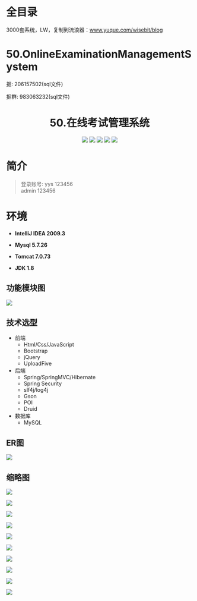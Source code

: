 # 全目录

3000套系统，LW，复制到流浪器：www.yuque.com/wisebit/blog

# 50.OnlineExaminationManagementSystem

<p>抠: 206157502(sql文件)</p>
<p>抠群: 983063232(sql文件)</p>

<p><h1 align="center">50.在线考试管理系统</h1></p>


<p align="center">
	<img src="https://img.shields.io/badge/jdk-1.8-orange.svg"/>
    <img src="https://img.shields.io/badge/spring-5.x-lightgrey.svg"/>
    <img src="https://img.shields.io/badge/springmvc-3.x-blue.svg"/>
    <img src="https://img.shields.io/badge/hibernate-3.x-blue.svg"/>
    <img src="https://img.shields.io/badge/JPA-3.x-blue.svg"/>
</p>

# 简介
> 登录账号: 
> yys 123456  
> admin 123456


# 环境

- <b>IntelliJ IDEA 2009.3</b>

- <b>Mysql 5.7.26</b>

- <b>Tomcat 7.0.73</b>

- <b>JDK 1.8</b>

## 功能模块图
![](https://bitwise.oss-cn-heyuan.aliyuncs.com/2024/9/10/9fd2ad32-65ae-4ad0-852e-f2a7f987d9ab.png)

## 技术选型

* 前端
    * Html/Css/JavaScript
    * Bootstrap
    * jQuery
    * UploadFive
* 后端
    * Spring/SpringMVC/Hibernate
    * Spring Security
    * slf4j/log4j
    * Gson
    * POI
    * Druid
* 数据库
    * MySQL


## ER图
![](https://bitwise.oss-cn-heyuan.aliyuncs.com/2024/9/10/73005a3d-d0e4-485f-8f2d-910cfc74db32.png)


## 缩略图

![](https://bitwise.oss-cn-heyuan.aliyuncs.com/2024/9/10/29244b7c-7816-48c5-8ad1-5b874fdcbb08.png)

![](https://bitwise.oss-cn-heyuan.aliyuncs.com/2024/9/10/b8356713-c25e-4e2b-88ca-0fb82ffc47d0.png)

![](https://bitwise.oss-cn-heyuan.aliyuncs.com/2024/9/10/7943904f-acb6-4d42-8995-b6892da3ce89.png)

![](https://bitwise.oss-cn-heyuan.aliyuncs.com/2024/9/10/239ad465-ab99-4c30-871e-d9276d266346.png)

![](https://bitwise.oss-cn-heyuan.aliyuncs.com/2024/9/10/1249fbec-93d4-4fd5-9bdd-a19b60fc6072.png)

![](https://bitwise.oss-cn-heyuan.aliyuncs.com/2024/9/10/43c48567-6eaf-43c1-b38a-b139d0b3d307.png)

![](https://bitwise.oss-cn-heyuan.aliyuncs.com/2024/9/10/be0c4330-5e26-4ad0-b2ff-dfd27fd0377f.png)

![](https://bitwise.oss-cn-heyuan.aliyuncs.com/2024/9/10/23ea71f8-3df8-47eb-a1f9-899e87df85b4.png)

![](https://bitwise.oss-cn-heyuan.aliyuncs.com/2024/9/10/78ec8811-53bf-4cbe-a7c2-0adff74917dc.png)

![](https://bitwise.oss-cn-heyuan.aliyuncs.com/2024/9/10/bbbe5205-e021-46be-816d-5535757f4a35.png)

